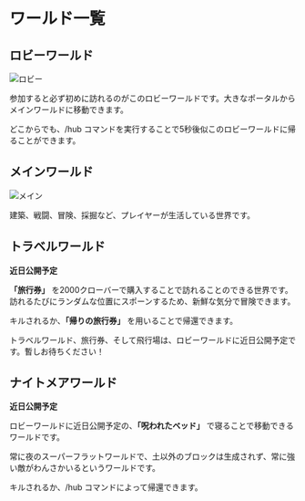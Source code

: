 # ワールド一覧

## ロビーワールド

![ロビー](/worlds/lobby.png)

参加すると必ず初めに訪れるのがこのロビーワールドです。大きなポータルからメインワールドに移動できます。

どこからでも、/hub コマンドを実行することで5秒後似このロビーワールドに帰ることができます。

## メインワールド

![メイン](/worlds/main.png)

建築、戦闘、冒険、採掘など、プレイヤーが生活している世界です。

## トラベルワールド

**近日公開予定**

**「旅行券」** を2000クローバーで購入することで訪れることのできる世界です。訪れるたびにランダムな位置にスポーンするため、新鮮な気分で冒険できます。

キルされるか、**「帰りの旅行券」** を用いることで帰還できます。

トラベルワールド、旅行券、そして飛行場は、ロビーワールドに近日公開予定です。暫しお待ちください！

## ナイトメアワールド

**近日公開予定**

ロビーワールドに近日公開予定の、**「呪われたベッド」** で寝ることで移動できるワールドです。

常に夜のスーパーフラットワールドで、土以外のブロックは生成されず、常に強い敵がわんさかいるというワールドです。

キルされるか、/hub コマンドによって帰還できます。
